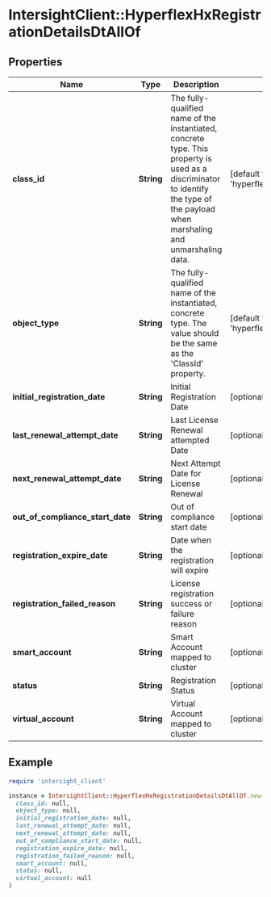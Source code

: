 # IntersightClient::HyperflexHxRegistrationDetailsDtAllOf

## Properties

| Name | Type | Description | Notes |
| ---- | ---- | ----------- | ----- |
| **class_id** | **String** | The fully-qualified name of the instantiated, concrete type. This property is used as a discriminator to identify the type of the payload when marshaling and unmarshaling data. | [default to &#39;hyperflex.HxRegistrationDetailsDt&#39;] |
| **object_type** | **String** | The fully-qualified name of the instantiated, concrete type. The value should be the same as the &#39;ClassId&#39; property. | [default to &#39;hyperflex.HxRegistrationDetailsDt&#39;] |
| **initial_registration_date** | **String** | Initial Registration Date | [optional][readonly] |
| **last_renewal_attempt_date** | **String** | Last License Renewal attempted Date | [optional][readonly] |
| **next_renewal_attempt_date** | **String** | Next Attempt Date for License Renewal | [optional][readonly] |
| **out_of_compliance_start_date** | **String** | Out of compliance start date | [optional][readonly] |
| **registration_expire_date** | **String** | Date when the registration will expire | [optional][readonly] |
| **registration_failed_reason** | **String** | License registration success or failure reason | [optional][readonly] |
| **smart_account** | **String** | Smart Account mapped to cluster | [optional][readonly] |
| **status** | **String** | Registration Status | [optional][readonly] |
| **virtual_account** | **String** | Virtual Account mapped to cluster | [optional][readonly] |

## Example

```ruby
require 'intersight_client'

instance = IntersightClient::HyperflexHxRegistrationDetailsDtAllOf.new(
  class_id: null,
  object_type: null,
  initial_registration_date: null,
  last_renewal_attempt_date: null,
  next_renewal_attempt_date: null,
  out_of_compliance_start_date: null,
  registration_expire_date: null,
  registration_failed_reason: null,
  smart_account: null,
  status: null,
  virtual_account: null
)
```

